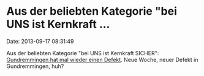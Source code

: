 Aus der beliebten Kategorie \"bei UNS ist Kernkraft \...
========================================================

Date: 2013-09-17 08:31:49

Aus der beliebten Kategorie \"bei UNS ist Kernkraft SICHER\":
[Gundremmingen hat mal wieder einen
Defekt](http://www.augsburger-allgemeine.de/guenzburg/Kernkraftwerk-Erneut-Defekt-an-Brennelement-entdeckt-id27028012.html#/votingDistricts-vote1-s99-wk707).
Neue Woche, neuer Defekt in Gundremmingen, huh?
